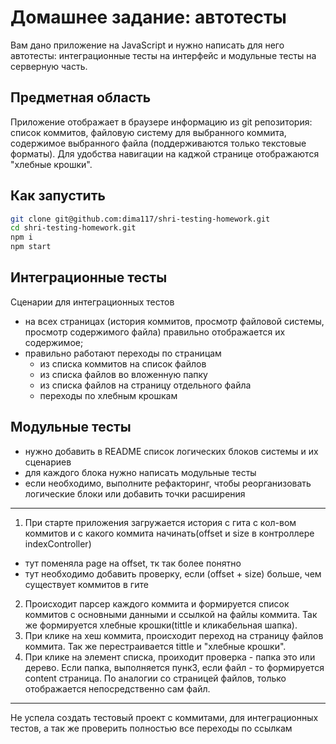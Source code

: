# Домашнее задание: автотесты

Вам дано приложение на JavaScript и нужно написать для него автотесты: интеграционные тесты на интерфейс и модульные тесты на серверную часть.

## Предметная область

Приложение отображает в браузере информацию из git репозитория: список коммитов, файловую систему для выбранного коммита, содержимое выбранного файла (поддерживаются только текстовые форматы). Для удобства навигации на каджой странице отображаются "хлебные крошки".

## Как запустить

```sh
git clone git@github.com:dima117/shri-testing-homework.git
cd shri-testing-homework.git
npm i
npm start
```

## Интеграционные тесты

Сценарии для интеграционных тестов

- на всех страницах (история коммитов, просмотр файловой системы, просмотр содержимого файла) правильно отображается их содержимое;
- правильно работают переходы по страницам
  - из списка коммитов на список файлов
  - из списка файлов во вложенную папку
  - из списка файлов на страницу отдельного файла
  - переходы по хлебным крошкам

## Модульные тесты

- нужно добавить в README список логических блоков системы и их сценариев
- для каждого блока нужно написать модульные тесты
- если необходимо, выполните рефакторинг, чтобы реорганизовать логические блоки или добавить точки расширения

----------------------------------------------------------------------------------

1) При старте приложения загружается история с гита c кол-вом коммитов и с какого коммита начинать(offset и size в контроллере indexController)
- тут поменяла page на offset, тк так более понятно
- тут необходимо добавить проверку, если (offset + size) больше, чем существует коммитов в гите
2) Происходит парсер каждого коммита и формируется список коммитов с основными данными и ссылкой на файлы коммита.
Так же формируется хлебные крошки(tittle и кликабельная шапка).
3) При клике на хеш коммита, происходит переход на страницу файлов коммита.
Так же перестраивается tittle и "хлебные крошки".
4) При клике на элемент списка, проиходит проверка - папка это или дерево. Если папка, выполняется пунк3,
 если файл - то формируется content страница. По аналогии со страницей файлов, только отображается непосредственно сам файл.

 -----------------------
 Не успела создать тестовый проект с коммитами, для интеграционных тестов, а так же проверить полностью все переходы по ссылкам


